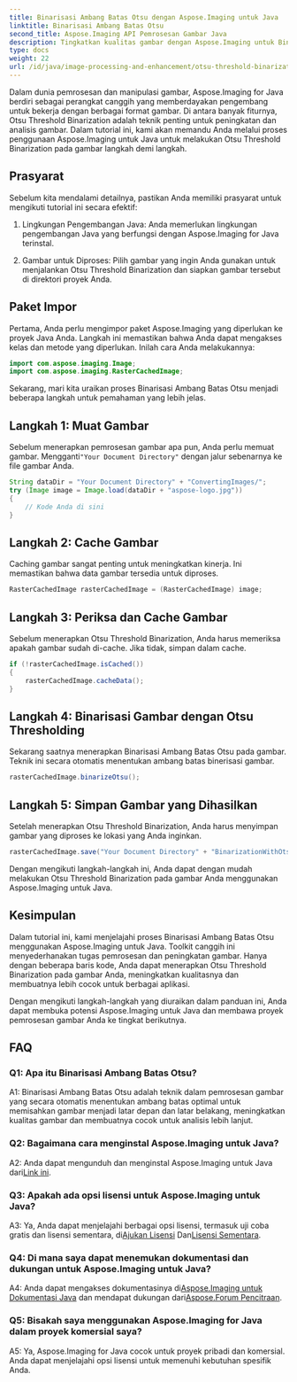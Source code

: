```yaml
---
title: Binarisasi Ambang Batas Otsu dengan Aspose.Imaging untuk Java
linktitle: Binarisasi Ambang Batas Otsu
second_title: Aspose.Imaging API Pemrosesan Gambar Java
description: Tingkatkan kualitas gambar dengan Aspose.Imaging untuk Binarisasi Ambang Batas Otsu Java. Ikuti panduan langkah demi langkah kami untuk keunggulan pemrosesan gambar.
type: docs
weight: 22
url: /id/java/image-processing-and-enhancement/otsu-threshold-binarization/
---
```

Dalam dunia pemrosesan dan manipulasi gambar, Aspose.Imaging for Java berdiri sebagai perangkat canggih yang memberdayakan pengembang untuk bekerja dengan berbagai format gambar. Di antara banyak fiturnya, Otsu Threshold Binarization adalah teknik penting untuk peningkatan dan analisis gambar. Dalam tutorial ini, kami akan memandu Anda melalui proses penggunaan Aspose.Imaging untuk Java untuk melakukan Otsu Threshold Binarization pada gambar langkah demi langkah.

## Prasyarat

Sebelum kita mendalami detailnya, pastikan Anda memiliki prasyarat untuk mengikuti tutorial ini secara efektif:

1. Lingkungan Pengembangan Java: Anda memerlukan lingkungan pengembangan Java yang berfungsi dengan Aspose.Imaging for Java terinstal.

2. Gambar untuk Diproses: Pilih gambar yang ingin Anda gunakan untuk menjalankan Otsu Threshold Binarization dan siapkan gambar tersebut di direktori proyek Anda.

## Paket Impor

Pertama, Anda perlu mengimpor paket Aspose.Imaging yang diperlukan ke proyek Java Anda. Langkah ini memastikan bahwa Anda dapat mengakses kelas dan metode yang diperlukan. Inilah cara Anda melakukannya:

```java
import com.aspose.imaging.Image;
import com.aspose.imaging.RasterCachedImage;
```

Sekarang, mari kita uraikan proses Binarisasi Ambang Batas Otsu menjadi beberapa langkah untuk pemahaman yang lebih jelas.

## Langkah 1: Muat Gambar


 Sebelum menerapkan pemrosesan gambar apa pun, Anda perlu memuat gambar. Mengganti`"Your Document Directory"` dengan jalur sebenarnya ke file gambar Anda. 

```java
String dataDir = "Your Document Directory" + "ConvertingImages/";
try (Image image = Image.load(dataDir + "aspose-logo.jpg"))
{
    // Kode Anda di sini
}
```

## Langkah 2: Cache Gambar

Caching gambar sangat penting untuk meningkatkan kinerja. Ini memastikan bahwa data gambar tersedia untuk diproses.

```java
RasterCachedImage rasterCachedImage = (RasterCachedImage) image;
```

## Langkah 3: Periksa dan Cache Gambar

Sebelum menerapkan Otsu Threshold Binarization, Anda harus memeriksa apakah gambar sudah di-cache. Jika tidak, simpan dalam cache.

```java
if (!rasterCachedImage.isCached())
{
    rasterCachedImage.cacheData();
}
```

## Langkah 4: Binarisasi Gambar dengan Otsu Thresholding

Sekarang saatnya menerapkan Binarisasi Ambang Batas Otsu pada gambar. Teknik ini secara otomatis menentukan ambang batas binerisasi gambar.

```java
rasterCachedImage.binarizeOtsu();
```

## Langkah 5: Simpan Gambar yang Dihasilkan

Setelah menerapkan Otsu Threshold Binarization, Anda harus menyimpan gambar yang diproses ke lokasi yang Anda inginkan.

```java
rasterCachedImage.save("Your Document Directory" + "BinarizationWithOtsuThreshold_out.jpg");
```

Dengan mengikuti langkah-langkah ini, Anda dapat dengan mudah melakukan Otsu Threshold Binarization pada gambar Anda menggunakan Aspose.Imaging untuk Java.

## Kesimpulan

Dalam tutorial ini, kami menjelajahi proses Binarisasi Ambang Batas Otsu menggunakan Aspose.Imaging untuk Java. Toolkit canggih ini menyederhanakan tugas pemrosesan dan peningkatan gambar. Hanya dengan beberapa baris kode, Anda dapat menerapkan Otsu Threshold Binarization pada gambar Anda, meningkatkan kualitasnya dan membuatnya lebih cocok untuk berbagai aplikasi.

Dengan mengikuti langkah-langkah yang diuraikan dalam panduan ini, Anda dapat membuka potensi Aspose.Imaging untuk Java dan membawa proyek pemrosesan gambar Anda ke tingkat berikutnya.

## FAQ

### Q1: Apa itu Binarisasi Ambang Batas Otsu?

A1: Binarisasi Ambang Batas Otsu adalah teknik dalam pemrosesan gambar yang secara otomatis menentukan ambang batas optimal untuk memisahkan gambar menjadi latar depan dan latar belakang, meningkatkan kualitas gambar dan membuatnya cocok untuk analisis lebih lanjut.

### Q2: Bagaimana cara menginstal Aspose.Imaging untuk Java?

 A2: Anda dapat mengunduh dan menginstal Aspose.Imaging untuk Java dari[Link ini](https://releases.aspose.com/imaging/java/).

### Q3: Apakah ada opsi lisensi untuk Aspose.Imaging untuk Java?

 A3: Ya, Anda dapat menjelajahi berbagai opsi lisensi, termasuk uji coba gratis dan lisensi sementara, di[Ajukan Lisensi](https://purchase.aspose.com/buy) Dan[Lisensi Sementara](https://purchase.aspose.com/temporary-license/).

### Q4: Di mana saya dapat menemukan dokumentasi dan dukungan untuk Aspose.Imaging untuk Java?

 A4: Anda dapat mengakses dokumentasinya di[Aspose.Imaging untuk Dokumentasi Java](https://reference.aspose.com/imaging/java/) dan mendapat dukungan dari[Aspose.Forum Pencitraan](https://forum.aspose.com/).

### Q5: Bisakah saya menggunakan Aspose.Imaging for Java dalam proyek komersial saya?

A5: Ya, Aspose.Imaging for Java cocok untuk proyek pribadi dan komersial. Anda dapat menjelajahi opsi lisensi untuk memenuhi kebutuhan spesifik Anda.